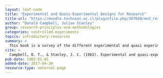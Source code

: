 ```yaml
---
layout: leaf-node
title: "Experimental and Quasi-Experimental Designs for Research"
title-url: "https://moodle.technion.ac.il/pluginfile.php/367640/mod_resource/content/1/Donald_T._(Donald_T._Campbell)_Campbell,_Julian_Stanley-Experimental_and_Quasi-Experimental_Designs_for_Research-Wadsworth_Publishing(1963)%20(1).pdf"
author: "Donald Campbell, Julian Stanley"
group: research-principles-and-methodologies
categories: controlled-experiments
topics: introductory-resources
summary: >
  This book is a survey of the different experimental and quasi experimental designs. The survey draws not just from educational research but from the social sciences in general and the methodological recommendations are broadly appropriate. 
cite: >
  Campbell, D. T., & Stanley, J. C. (1963). Experimental and quasi-experimental designs for research. Boston: Houghton Mifflin.
pub-date: 1963-01-01
added-date: 2017-04-30
resource-type: external-page
---
```

